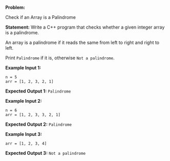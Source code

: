 **Problem:** 

Check if an Array is a Palindrome

**Statement:**
Write a C++ program that checks whether a given integer array is a palindrome.

An array is a palindrome if it reads the same from left to right and right to left.

Print `Palindrome` if it is, otherwise `Not a palindrome`.

**Example Input 1:**
```
n = 5
arr = [1, 2, 3, 2, 1]
```

**Expected Output 1:**
`Palindrome`

**Example Input 2:**
```
n = 6
arr = [1, 2, 3, 3, 2, 1]
```
**Expected Output 2:**
`Palindrome`

**Example Input 3:**
```n = 4
arr = [1, 2, 3, 4]
```
**Expected Output 3:**
`Not a palindrome`
